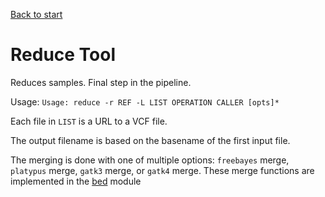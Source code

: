 [Back to start](./README.md)

Reduce Tool
==============

Reduces samples. Final step in the pipeline.
	
Usage: `Usage: reduce -r REF -L LIST OPERATION CALLER [opts]*`

Each file in `LIST` is a URL to a VCF file.

The output filename is based on the basename of the first input file.

The merging is done with one of multiple options: `freebayes` merge, `platypus` merge, `gatk3` merge, or `gatk4` merge. These merge functions are implemented in the [bed](./bed.md) module
